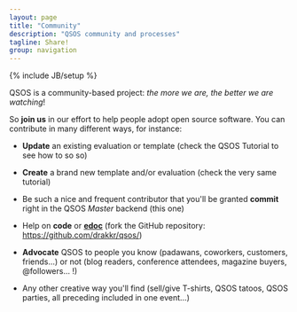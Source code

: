 ```yaml
---
layout: page
title: "Community"
description: "QSOS community and processes"
tagline: Share!
group: navigation
---
```

{% include JB/setup %}

QSOS is a community-based project: _the more we are, the better we are watching_!

So __join us__ in our effort to help people adopt open source software. You can contribute in many different ways, for instance:

* __Update__ an existing evaluation or template (check the QSOS Tutorial to see how to so so)

* __Create__ a brand new template and/or evaluation (check the very same tutorial)

* Be such a nice and frequent contributor that you'll be granted __commit__ right in the QSOS _Master_ backend (this one)

* Help on __code__ or [__edoc__](http://www.semeteys.org/wiki/edoc) (fork the GitHub repository: <https://github.com/drakkr/qsos/>)

* __Advocate__ QSOS to people you know (padawans, coworkers, customers, friends...) or not (blog readers, conference attendees, magazine buyers, @followers... !)

* Any other creative way you'll find (sell/give T-shirts, QSOS tatoos, QSOS parties, all preceding included in one event...)
